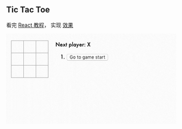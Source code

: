 ## Tic Tac Toe

看完 [React 教程](<https://react.docschina.org/tutorial/tutorial.html>)， 实现 [效果](<https://codepen.io/gaearon/pen/gWWZgR?editors=0010>)

![screenshot](screenshot/screenshot.gif)